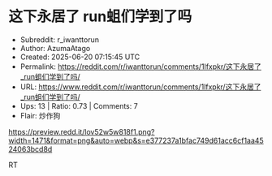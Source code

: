 # 这下永居了 run蛆们学到了吗

- Subreddit: r_iwanttorun
- Author: AzumaAtago
- Created: 2025-06-20 07:15:45 UTC
- Permalink: https://reddit.com/r/iwanttorun/comments/1lfxpkr/这下永居了_run蛆们学到了吗/
- URL: https://www.reddit.com/r/iwanttorun/comments/1lfxpkr/这下永居了_run蛆们学到了吗/
- Ups: 13 | Ratio: 0.73 | Comments: 7
- Flair: 炒作狗


<https://preview.redd.it/lov52w5w818f1.png?width=1471&format=png&auto=webp&s=e377237a1bfac749d61acc6cf1aa4524063bcd8d>

RT

